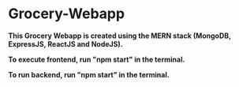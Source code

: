 # Grocery-Webapp


**This Grocery Webapp is created using the MERN stack (MongoDB, ExpressJS, ReactJS and NodeJS).**


**To execute  frontend, run "npm start" in the terminal.**


**To run backend, run "npm start" in the terminal.**
